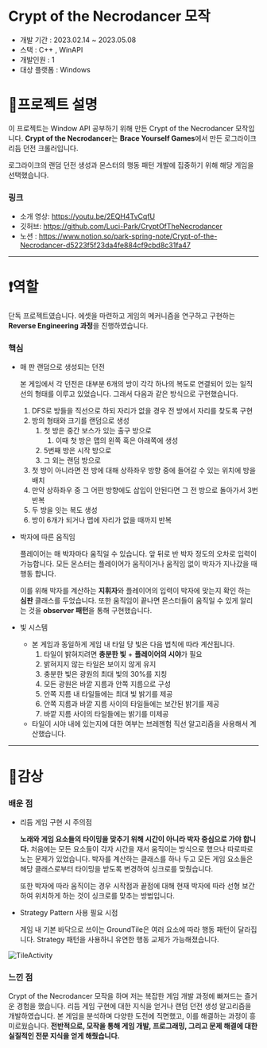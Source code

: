 # Crypt of the Necrodancer 모작
- 개발 기간 : 2023.02.14 ~ 2023.05.08
- 스택 : C++ , WinAPI
- 개발인원 : 1
- 대상 플랫폼 : Windows


# 📜프로젝트 설명

이 프로젝트는 Window API 공부하기 위해 만든 Crypt of the Necrodancer 모작입니다. 
**Crypt of the Necrodancer**는 **Brace Yourself Games**에서 만든 로그라이크 리듬 던전 크롤러입니다. 

로그라이크의 랜덤 던전 생성과 몬스터의 행동 패턴 개발에 집중하기 위해 해당 게임을 선택했습니다.

### 링크

- 소개 영상: https://youtu.be/2EQH4TvCqfU
- 깃허브: https://github.com/Luci-Park/CryptOfTheNecrodancer
- 노션 : https://www.notion.so/park-spring-note/Crypt-of-the-Necrodancer-d5223f5f23da4fe884cf9cbd8c31fa47
---

# ❗역할

단독 프로젝트였습니다. 에셋을 마련하고 게임의 메커니즘을 연구하고 구현하는 **Reverse Engineering 과정**을 진행하였습니다.

### 핵심

- 매 판 랜덤으로 생성되는 던전
    
    본 게임에서 각 던전은 대부분 6개의 방이 각각 하나의 복도로 연결되어 있는 일직선의 형태를 이루고 있었습니다. 그래서 다음과 같은 방식으로 구현했습니다.
    
    1. DFS로 방들을 직선으로 하되 자리가 없을 경우 전 방에서 자리를 찾도록 구현
    2. 방의 형태와 크기를 랜덤으로 생성
        1. 첫 방은 중간 보스가 있는 출구 방으로
            1. 이때 첫 방은 맵의 왼쪽 혹은 아래쪽에 생성
        2. 5번째 방은 시작 방으로
        3. 그 외는 랜덤 방으로
    3. 첫 방이 아니라면 전 방에 대해 상하좌우 방향 중에 들어갈 수 있는 위치에 방을 배치
    4. 만약 상하좌우 중 그 어떤 방향에도 삽입이 안된다면 그 전 방으로 돌아가서 3번 반복
    5. 두 방을 잇는 복도 생성
    6. 방이 6개가 되거나 맵에 자리가 없을 때까지 반복

- 박자에 따른 움직임
    
    플레이어는 매 박자마다 움직일 수 있습니다. 앞 뒤로 반 박자 정도의 오차로 입력이 가능합니다. 모든 몬스터는 플레이어가 움직이거나 움직임 없이 박자가 지나갔을 때 행동 합니다.
    
    이를 위해 박자를 계산하는 **지휘자**와 플레이어의 입력이 박자에 맞는지 확인 하는 **심판** 클래스를 두었습니다. 또한 움직임이 끝나면 몬스터들이 움직일 수 있게 알리는 것을 **observer 패턴**을 통해 구현했습니다.
  
- 빛 시스템
    - 본 게임과 동일하게 게임 내 타일 당 빛은 다음 법칙에 따라 계산됩니다.
        1. 타일이 밝혀지려면 **충분한 빛** + **플레이어의 시야**가 필요
        2. 밝혀지지 않는 타일은 보이지 않게 유지
        3. 충분한 빛은 광원의 최대 빛의 30%를 지칭
        4. 모든 광원은 바깥 지름과 안쪽 지름으로 구성
        5. 안쪽 지름 내 타일들에는 최대 빛 밝기를 제공
        6. 안쪽 지름과 바깥 지름 사이의 타일들에는 보간된 밝기를 제공
        7. 바깥 지름 사이의 타일들에는 밝기를 미제공
    - 타일이 시야 내에 있는지에 대한 여부는 브레젠험 직선 알고리즘을 사용해서 계산했습니다.
---

# 💭감상

### 배운 점

- 리듬 게임 구현 시 주의점
    
    **노래와 게임 요소들의 타이밍을 맞추기 위해 시간이 아니라 박자 중심으로 가야 합니다.** 처음에는 모든 요소들이 각자 시간을 재서 움직이는 방식으로 했으나 따로따로 노는 문제가 있었습니다. 박자를 계산하는 클래스를 하나 두고 모든 게임 요소들은 해당 클래스로부터 타이밍을 받도록 변경하여 싱크로를 맞췄습니다.
    
    또한 박자에 따라 움직이는 경우 시작점과 끝점에 대해 현재 박자에 따라 선형 보간하여 위치하게 하는 것이 싱크로를 맞추는 방법입니다.
    
- Strategy Pattern 사용 필요 시점
    
    게임 내 기본 바닥으로 쓰이는 GroundTile은 여러 요소에 따라 행동 패턴이 달라집니다.  Strategy 패턴을 사용하니 유연한 행동 교체가 가능해졌습니다.
  
![TileActivity](https://github.com/Luci-Park/CryptOfTheNecrodancer/assets/97658764/2fa978c1-7880-49b6-ac2c-5a1917337a0a)

### 느낀 점

Crypt of the Necrodancer 모작을 하며 저는 복잡한 게임 개발 과정에 빠져드는 즐거운 경험을 했습니다. 리듬 게임 구현에 대한 지식을 얻거나 랜덤 던전 생성 알고리즘을 개발하였습니다. 본 게임을 분석하며 다양한 도전에 직면했고, 이를 해결하는 과정이 흥미로웠습니다. **전반적으로, 모작을 통해 게임 개발, 프로그래밍, 그리고 문제 해결에 대한 실질적인 전문 지식을 얻게 해줬습니다.**
